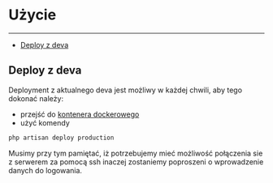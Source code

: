 # Użycie

---
- [Deploy z deva]({{route}}/{{version}}/deploy_use#section-1)

<a name="section-1"></a>
## Deploy z deva

Deployment z aktualnego deva jest możliwy w każdej chwili, aby tego dokonać należy:
- przejść do [kontenera dockerowego]({{route}}/{{version}}/docker_use#section-2)
- użyć komendy 
```powershell
php artisan deploy production
```

Musimy przy tym pamiętać, iż potrzebujemy mieć możliwość połączenia sie z serwerem za pomocą ssh inaczej zostaniemy poproszeni o wprowadzenie danych do logowania.
